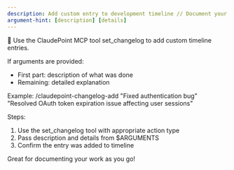 ```yaml
---
description: Add custom entry to development timeline // Document your work
argument-hint: [description] [details]
---
```


📝 Use the ClaudePoint MCP tool set_changelog to add custom timeline entries.

If arguments are provided:
- First part: description of what was done
- Remaining: detailed explanation

Example: /claudepoint-changelog-add "Fixed authentication bug" "Resolved OAuth token expiration issue affecting user sessions"

Steps:
1. Use the set_changelog tool with appropriate action type
2. Pass description and details from $ARGUMENTS
3. Confirm the entry was added to timeline

Great for documenting your work as you go!
